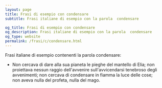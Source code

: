 ```yaml
---
layout: page
title: Frasi di esempio con condensare 
subtitle: Frasi italiane di esempio con la parola  condensare

og_title: Frasi di esempio con condensare 
og_description: Frasi italiane di esempio con la parola  condensare
og_type: website
permalink: /frasi/c/condensare.html
---
```


Frasi italiane di esempio contenenti la parola condensare:


- Non cercava di dare alla sua pianeta le pieghe del mantello di Elia; non proiettava nessun raggio dell'avvenire sull'avvicendarsi tenebroso degli avvenimenti; non cercava di condensare in fiamma la luce delle cose; non aveva nulla del profeta, nulla del mago.
